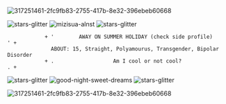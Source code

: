 ![317251461-2fc9fb83-2755-417b-8e32-396ebeb60668](https://github.com/user-attachments/assets/ee700e0b-66da-43c6-916e-a96e6eb472af)


![stars-glitter](https://github.com/user-attachments/assets/70420060-23ed-4fe2-827b-42840455f4d9) ![mizisua-alnst](https://github.com/user-attachments/assets/115375eb-857b-4cdf-96a0-2cae8886540d) ![stars-glitter](https://github.com/user-attachments/assets/70420060-23ed-4fe2-827b-42840455f4d9)
           
                + '        AWAY ON SUMMER HOLIDAY (check side profile)          ' + 
                  ABOUT: 15, Straight, Polyamourus, Transgender, Bipolar Disorder
                + .                   Am I cool or not cool?                    . +

![stars-glitter](https://github.com/user-attachments/assets/70420060-23ed-4fe2-827b-42840455f4d9)
 ![good-night-sweet-dreams](https://github.com/user-attachments/assets/44e9aada-b1a4-4d01-923a-cec1391eb808) ![stars-glitter](https://github.com/user-attachments/assets/70420060-23ed-4fe2-827b-42840455f4d9)


![317251461-2fc9fb83-2755-417b-8e32-396ebeb60668](https://github.com/user-attachments/assets/ee700e0b-66da-43c6-916e-a96e6eb472af)
<!---
alnstfan/alnstfan is a ✨ special ✨ repository because its `README.md` (this file) appears on your GitHub profile.
You can click the Preview link to take a look at your changes.
--->

